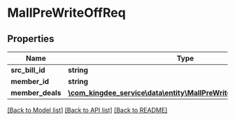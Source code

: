 # MallPreWriteOffReq

## Properties
Name | Type | Description | Notes
------------ | ------------- | ------------- | -------------
**src_bill_id** | **string** |  | [optional] 
**member_id** | **string** |  | [optional] 
**member_deals** | [**\com_kingdee_service\data\entity\MallPreWriteOffReqMemberDeals**](MallPreWriteOffReqMemberDeals.md) |  | [optional] 

[[Back to Model list]](../README.md#documentation-for-models) [[Back to API list]](../README.md#documentation-for-api-endpoints) [[Back to README]](../README.md)


